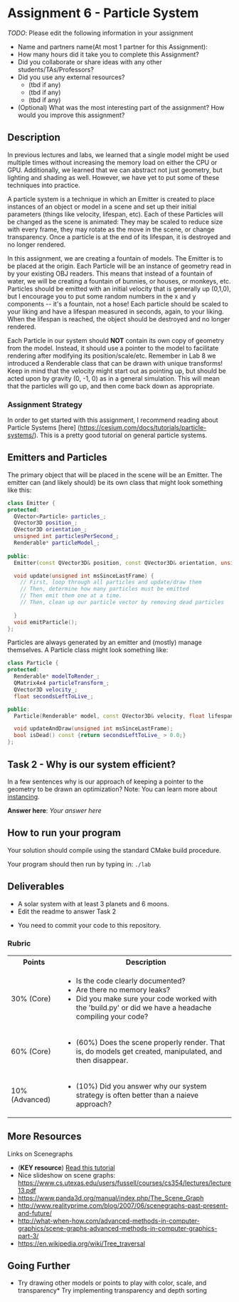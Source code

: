 # Assignment 6 - Particle System

*TODO*: Please edit the following information in your assignment

* Name and partners name(At most 1 partner for this Assignment): 
* How many hours did it take you to complete this Assignment? 
* Did you collaborate or share ideas with any other students/TAs/Professors? 
* Did you use any external resources? 
  * (tbd if any)
  * (tbd if any)
  * (tbd if any)
* (Optional) What was the most interesting part of the assignment? How would you improve this assignment?
  
## Description

In previous lectures and labs, we learned that a single model might be
used multiple times without increasing the memory load on either the
CPU or GPU.  Additionally, we learned that we can abstract not just
geometry, but lighting and shading as well.  However, we have yet to
put some of these techniques into practice.

A particle system is a technique in which an Emitter is created to
place instances of an object or model in a scene and set up their
initial parameters (things like velocity, lifespan, etc).  Each of
these Particles will be changed as the scene is animated: They may be
scaled to reduce size with every frame, they may rotate as the move in
the scene, or change transparency.  Once a particle is at the end of
its lifespan, it is destroyed and no longer rendered.

In this assignment, we are creating a fountain of models.  The Emitter
is to be placed at the origin.  Each Particle will be an instance of
geometry read in by your existing OBJ readers.  This means that
instead of a fountain of water, we will be creating a fountain of
bunnies, or houses, or monkeys, etc.  Particles should be emitted with
an initial velocity that is generally up (0,1,0), but I encourage you
to put some random numbers in the x and y components -- it's a
fountain, not a hose!  Each particle should be scaled to your liking
and have a lifespan measured in seconds, again, to your liking.  When
the lifespan is reached, the object should be destroyed and no longer
rendered.

Each Particle in our system should **NOT** contain its own copy of
geometry from the model.  Instead, it should use a pointer to the
model to facilitate rendering after modifying its position/scale/etc.
Remember in Lab 8 we introduced a Renderable class that can be drawn
with unique transforms!  Keep in mind that the velocity might start
out as pointing up, but should be acted upon by gravity (0, -1, 0) as
in a general simulation.  This will mean that the particles will go
up, and then come back down as appropriate.
  
### Assignment Strategy

In order to get started with this assignment, I recommend reading
about Particle Systems [here]
(https://cesium.com/docs/tutorials/particle-systems/).  This is a pretty good tutorial on general particle systems.
  
## Emitters and Particles

The primary object that will be placed in the scene will be an
Emitter.  The emitter can (and likely should) be its own class that
might look something like this:

```cpp
class Emitter {
protected:
  QVector<Particle> particles_;
  QVector3D position_;
  QVector3D orientation_;
  unsigned int particlesPerSecond_;
  Renderable* particleModel_;
  
public:
  Emitter(const QVector3D& position, const QVector3D& orientation, unsigned int pps, Renderable* particleModel);

  void update(unsigned int msSinceLastFrame) {
    // First, loop through all particles and update/draw them
	// Then, determine how many particles must be emitted
	// Then emit them one at a time.
	// Then, clean up our particle vector by removing dead particles
	
  }
  void emitParticle();
};
```

Particles are always generated by an emitter and (mostly) manage
themselves.  A Particle class might look something like:

```cpp
class Particle {
protected:
  Renderable* modelToRender_;
  QMatrix4x4 particleTransform_;
  QVector3D velocity_;
  float secondsLeftToLive_;

public:
  Particle(Renderable* model, const QVector3D& velocity, float lifespan);

  void updateAndDraw(unsigned int msSinceLastFrame);
  bool isDead() const {return secondsLeftToLive_ > 0.0;}
};
```

## Task 2 - Why is our system efficient?

In a few sentences why is our approach of keeping a pointer to the
geometry to be drawn an optimization? Note: You can learn more about [instancing](https://learnopengl.com/Advanced-OpenGL/Instancing).
  
**Answer here**: *Your answer here*
  
## How to run your program

Your solution should compile using the standard CMake build procedure. 

Your program should then run by typing in: `./lab`  


## Deliverables

- A solar system with at least 3 planets and 6 moons.
- Edit the readme to answer Task 2

* You need to commit your code to this repository.

### Rubric

<table>
  <tbody>
    <tr>
      <th>Points</th>
      <th align="center">Description</th>
    </tr>
    <tr>
      <td>30% (Core)</td>
	    <td align="left"> <ul><li>Is the code clearly documented?</li> <li>Are there no memory leaks?</li> <li>Did you make sure your code worked with the 'build.py' or did we have a headache compiling your code?</li></ul></td>
    </tr>   
    <tr>
      <td>60% (Core)</td>
	    <td align="left"><ul><li>(60%) Does the scene properly render. That is, do models get created, manipulated, and then disappear.</li></ul></td>
	</tr>
    <tr>
      <td>10% (Advanced)</td>
      <td align="left"><ul><li>(10%) Did you answer why our system strategy is often better than a naieve approach?</li></ul></td>
	</tr>	
  </tbody>
</table>


## More Resources

Links on Scenegraphs
* (**KEY resource**) [Read this tutorial](./media/SceneGraphs.pdf)
* Nice slideshow on scene graphs: https://www.cs.utexas.edu/users/fussell/courses/cs354/lectures/lecture13.pdf
* https://www.panda3d.org/manual/index.php/The_Scene_Graph
* http://www.realityprime.com/blog/2007/06/scenegraphs-past-present-and-future/
* http://what-when-how.com/advanced-methods-in-computer-graphics/scene-graphs-advanced-methods-in-computer-graphics-part-3/
* https://en.wikipedia.org/wiki/Tree_traversal

## Going Further

* Try drawing other models or points to play with color, scale, and transparency* Try implementing transparency and depth sorting

